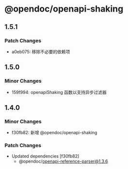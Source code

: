 # @opendoc/openapi-shaking

## 1.5.1

### Patch Changes

- a0eb075: 移除不必要的依赖项

## 1.5.0

### Minor Changes

- 159f994: openapiShaking 函数以支持异步过滤器

## 1.4.0

### Minor Changes

- f30fb82: 新增 @opendoc/openapi-shaking

### Patch Changes

- Updated dependencies [f30fb82]
  - @opendoc/openapi-reference-parser@1.3.6
